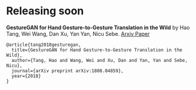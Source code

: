 # Releasing soon

**GestureGAN for Hand Gesture-to-Gesture Translation in the Wild** 
by Hao Tang, Wei Wang, Dan Xu, Yan Yan, Nicu Sebe. [Arxiv Paper](https://arxiv.org/abs/1808.04859)


```
@article{tang2018gesturegan,
  title={GestureGAN for Hand Gesture-to-Gesture Translation in the Wild},
  author={Tang, Hao and Wang, Wei and Xu, Dan and Yan, Yan and Sebe, Nicu},
  journal={arXiv preprint arXiv:1808.04859},
  year={2018}
}
```

